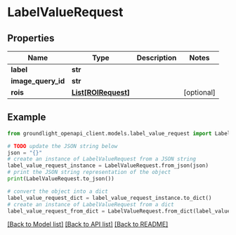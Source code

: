 # LabelValueRequest


## Properties

Name | Type | Description | Notes
------------ | ------------- | ------------- | -------------
**label** | **str** |  | 
**image_query_id** | **str** |  | 
**rois** | [**List[ROIRequest]**](ROIRequest.md) |  | [optional] 

## Example

```python
from groundlight_openapi_client.models.label_value_request import LabelValueRequest

# TODO update the JSON string below
json = "{}"
# create an instance of LabelValueRequest from a JSON string
label_value_request_instance = LabelValueRequest.from_json(json)
# print the JSON string representation of the object
print(LabelValueRequest.to_json())

# convert the object into a dict
label_value_request_dict = label_value_request_instance.to_dict()
# create an instance of LabelValueRequest from a dict
label_value_request_from_dict = LabelValueRequest.from_dict(label_value_request_dict)
```
[[Back to Model list]](../README.md#documentation-for-models) [[Back to API list]](../README.md#documentation-for-api-endpoints) [[Back to README]](../README.md)


